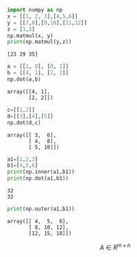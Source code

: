 

```python
import numpy as np
x = [[1, 2, 3],[4,5,6]]
y = [[7,8],[9,10],[11,12]]
z = [1,2]
np.matmul(x, y)
print(np.matmul(y,z))
```

    [23 29 35]



```python
a = [[1, 0], [0, 1]]
b = [[4, 1], [2, 2]]
np.dot(a,b)
```




    array([[4, 1],
           [2, 2]])




```python
c=[[1,2]]
d=[[3],[4],[5]]
np.dot(d,c)
```




    array([[ 3,  6],
           [ 4,  8],
           [ 5, 10]])




```python
a1=[1,2,3]
b1=[4,5,6]
print(np.inner(a1,b1))
print(np.dot(a1,b1))
```

    32
    32



```python
print(np.outer(a1,b1))
```




    array([[ 4,  5,  6],
           [ 8, 10, 12],
           [12, 15, 18]])



$$
A \in R^{m\times n}
$$

